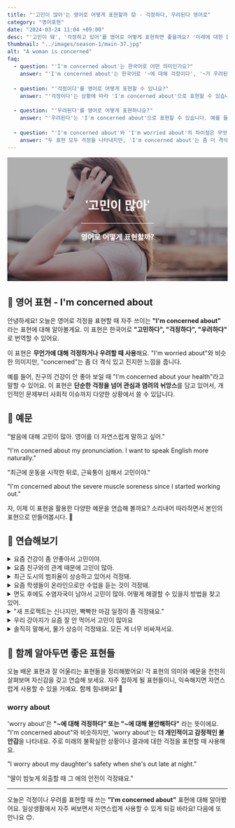 ```yaml
---
title: "'고민이 많아'는 영어로 어떻게 표현할까 😟 - 걱정하다, 우려된다 영어로"
category: "영어표현"
date: "2024-03-24 11:04 +09:00"
desc: "'고민이 돼', '걱정하고 있어'를 영어로 어떻게 표현하면 좋을까요? '미래에 대한 불확실성 때문에 고민이 돼.', '최근 재정 상황 때문에 고민이 많아.' 등을 영어로 표현하는 법을 배워봅시다. 다양한 예문을 통해서 연습하고 본인의 표현으로 만들어 보세요."
thumbnail: "../images/season-1/main-37.jpg"
alt: "A woman is concerned"
faq:
  - question: "'I'm concerned about'는 한국어로 어떤 의미인가요?"
    answer: "'I'm concerned about'는 한국어로 '~에 대해 걱정이다', '~가 우려된다' 등으로 번역될 수 있습니다. 이 표현은 무언가에 대해 걱정하거나 염려할 때 사용합니다."

  - question: "'걱정이다'를 영어로 어떻게 표현할 수 있나요?"
    answer: "'걱정이다'는 상황에 따라 'I'm concerned about'으로 표현할 수 있습니다. 예를 들어, '네 건강이 걱정이야'는 'I'm concerned about your health'로 말할 수 있습니다."

  - question: "'우려된다'를 영어로 어떻게 표현하나요?"
    answer: "'우려된다'는 'I'm concerned about'으로 표현할 수 있습니다. 예를 들어, '경제 상황이 우려됩니다'는 'I'm concerned about the economic situation'으로 말할 수 있습니다."

  - question: "'I'm concerned about'와 'I'm worried about'의 차이점은 무엇인가요?"
    answer: "두 표현 모두 걱정을 나타내지만, 'I'm concerned about'는 좀 더 격식 있고 진지한 느낌을 줍니다. 'Worried'가 개인적인 불안을 나타낸다면, 'concerned'는 관심과 염려의 뉘앙스를 더 강하게 담고 있습니다."
---
```


![A woman is concerned](../images/season-1/main-37.jpg)

## 🌟 영어 표현 - I'm concerned about

안녕하세요! 오늘은 영어로 걱정을 표현할 때 자주 쓰이는 **"I'm concerned about"** 라는 표현에 대해 알아볼게요. 이 표현은 한국어로 **"고민하다", "걱정하다", "우려하다"** 로 번역할 수 있어요.

이 표현은 **무언가에 대해 걱정하거나 우려할 때 사용**해요. "I'm worried about"와 비슷한 의미지만, "concerned"는 좀 더 격식 있고 진지한 느낌을 줍니다.

예를 들어, 친구의 건강이 안 좋아 보일 때 "I'm concerned about your health"라고 말할 수 있어요. 이 표현은 **단순한 걱정을 넘어 관심과 염려의 뉘앙스**를 담고 있어서, 개인적인 문제부터 사회적 이슈까지 다양한 상황에서 쓸 수 있답니다.

<script async src="https://pagead2.googlesyndication.com/pagead/js/adsbygoogle.js?client=ca-pub-1465612013356152"
     crossorigin="anonymous"></script>
<!-- engple-horizontal-ad -->

<ins class="adsbygoogle"
     style="display:block"
     data-ad-client="ca-pub-1465612013356152"
     data-ad-slot="2106896038"
     data-ad-format="auto"
     data-full-width-responsive="true"></ins>

<script>
     (adsbygoogle = window.adsbygoogle || []).push({});
</script>

## 📖 예문

"발음에 대해 고민이 많아. 영어를 더 자연스럽게 말하고 싶어."

"I'm concerned about my pronunciation. I want to speak English more naturally."

"최근에 운동을 시작한 뒤로, 근육통이 심해서 고민이야."

"I'm concerned about the severe muscle soreness since I started working out."

자, 이제 이 표현을 활용한 다양한 예문을 연습해 볼까요? 소리내어 따라하면서 본인의 표현으로 만들어봅시다. 🌟

## 💬 연습해보기

<details>
  <summary>요즘 건강이 좀 안좋아서 고민이야.</summary>
  <span>I'm concerned about my health these days, as it hasn't been great.</span>
</details>

<details>
  <summary>요즘 친구와의 관계 때문에 고민이 많아.</summary>
  <span>I'm concerned about my relationship with a friend recently.</span>
</details>

<details>
  <summary>최근 도시의 범죄율이 상승하고 있어서 걱정돼.</summary>
<span>I'm concerned about the rising crime rate in the city recently.</span>
</details>

<details>
  <summary>요즘 학생들이 온라인으로만 수업을 듣는 것이 걱정돼.</summary>
  <span>I'm concerned about students only having classes online these days.</span>
</details>

<details>
  <summary>면도 후에도 수염자국이 남아서 고민이 많아. 어떻게 해결할 수 있을지 방법을 찾고 있어.</summary>
<span>I'm concerned about beard shadows even after shaving. I'm <a href="/blog/in-english/173.look-for/">looking for</a> ways to resolve this.</span>
</details>

<details>
<summary>"새 프로젝트는 신나지만, 빡빡한 마감 일정이 좀 걱정돼요."</summary>
<span>"While I'm excited about the new project, I'm concerned about meeting such tight deadlines."</span>
</details>

<details>
<summary>우리 강아지가 요즘 잘 안 먹어서 고민이 많아요</summary>
<span>I'm concerned about my dog's health. He's been eating less lately.</span>
</details>

<details>
<summary>솔직히 말해서, 물가 상승이 걱정돼요. 모든 게 너무 비싸져서요.</summary>
<span>To be honest, I'm concerned about the rising cost of living. Everything's getting so expensive!</span>
</details>

## 🤝 함께 알아두면 좋은 표현들

오늘 배운 표현과 잘 어울리는 표현들을 정리해봤어요! 각 표현의 의미와 예문을 천천히 살펴보며 자신감을 갖고 연습해 보세요. 자주 접하게 될 표현들이니, 익숙해지면 자연스럽게 사용할 수 있을 거예요. 함께 힘내봐요! 🌟

### worry about

'worry about'은 **"~에 대해 걱정하다" 또는 "~에 대해 불안해하다"** 라는 뜻이에요. "I'm concerned about"와 비슷하지만, 'worry about'는 **더 개인적이고 감정적인 불안감**을 나타내요. 주로 미래의 불확실한 상황이나 결과에 대한 걱정을 표현할 때 사용해요.

"I worry about my daughter's safety when she's out late at night."

"딸이 밤늦게 외출할 때 그 애의 안전이 걱정돼요."

---

오늘은 걱정이나 우려를 표현할 때 쓰는 **"I'm concerned about"** 표현에 대해 알아봤어요. 일상생활에서 자주 써보면서 자연스럽게 사용할 수 있게 되길 바라요! 다음에 또 만나요 😊.
